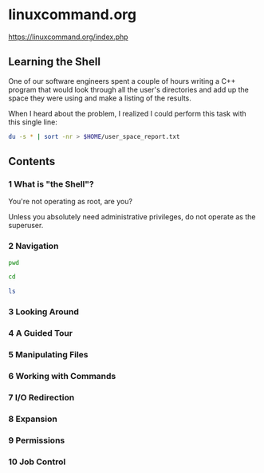 #  linuxcommand.org

https://linuxcommand.org/index.php

## Learning the Shell

One of our software engineers spent a couple of hours writing a C++ program that would look through all the user's directories and add up the space they were using and make a listing of the results.


When I heard about the problem, I realized I could perform this task with this single line:

```bash
du -s * | sort -nr > $HOME/user_space_report.txt
```

## Contents

### 1 What is "the Shell"?

You're not operating as root, are you?

Unless you absolutely need administrative privileges, do not operate as the superuser.

### 2 Navigation

```bash
pwd

cd

ls
```
### 3 Looking Around
### 4 A Guided Tour
### 5 Manipulating Files
### 6 Working with Commands
### 7 I/O Redirection
### 8 Expansion
### 9 Permissions
### 10 Job Control

